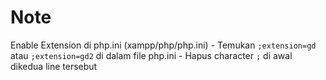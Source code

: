 # Note
Enable Extension di php.ini (xampp/php/php.ini)
    - Temukan `;extension=gd` atau `;extension=gd2` di dalam file php.ini
    - Hapus character `;` di awal dikedua line tersebut
